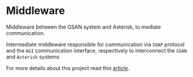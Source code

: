 # Middleware
Middleware between the GSAN system and Asterisk, to mediate communication.

Intermediate middleware responsible for communication via `SOAP` protocol and the `AGI` communication interface,
respectively to interconnect the ``GSAN`` and ``Asterisk`` systems

For more details about this project read this [article](https://github.com/mbahiense/tcc_integration/blob/master/tcc.pdf).
